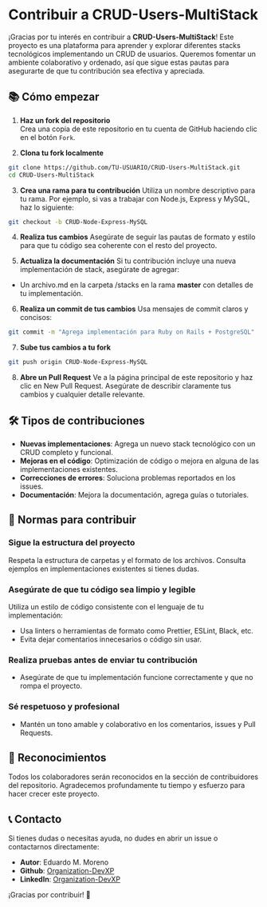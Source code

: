 # Contribuir a CRUD-Users-MultiStack

¡Gracias por tu interés en contribuir a **CRUD-Users-MultiStack**! Este proyecto es una plataforma para aprender y explorar diferentes stacks tecnológicos implementando un CRUD de usuarios. Queremos fomentar un ambiente colaborativo y ordenado, así que sigue estas pautas para asegurarte de que tu contribución sea efectiva y apreciada.

## 📚 **Cómo empezar**

1. **Haz un fork del repositorio**  
   Crea una copia de este repositorio en tu cuenta de GitHub haciendo clic en el botón `Fork`.

2. **Clona tu fork localmente**

```bash
git clone https://github.com/TU-USUARIO/CRUD-Users-MultiStack.git
cd CRUD-Users-MultiStack
```

3. **Crea una rama para tu contribución**
   Utiliza un nombre descriptivo para tu rama. Por ejemplo, si vas a trabajar con Node.js, Express y MySQL, haz lo siguiente:

```bash
git checkout -b CRUD-Node-Express-MySQL
```

4. **Realiza tus cambios**
   Asegúrate de seguir las pautas de formato y estilo para que tu código sea coherente con el resto del proyecto.

5. **Actualiza la documentación**
   Si tu contribución incluye una nueva implementación de stack, asegúrate de agregar:

- Un archivo.md en la carpeta /stacks en la rama **master** con detalles de tu implementación.

6. **Realiza un commit de tus cambios**
   Usa mensajes de commit claros y concisos:

```bash
git commit -m "Agrega implementación para Ruby on Rails + PostgreSQL"
```

7. **Sube tus cambios a tu fork**

```bash
git push origin CRUD-Node-Express-MySQL
```

8. **Abre un Pull Request**
   Ve a la página principal de este repositorio y haz clic en New Pull Request. Asegúrate de describir claramente tus cambios y cualquier detalle relevante.

## 🛠️ Tipos de contribuciones

- **Nuevas implementaciones**: Agrega un nuevo stack tecnológico con un CRUD completo y funcional.
- **Mejoras en el código**: Optimización de código o mejora en alguna de las implementaciones existentes.
- **Correcciones de errores**: Soluciona problemas reportados en los issues.
- **Documentación**: Mejora la documentación, agrega guías o tutoriales.

## 📜 Normas para contribuir

### Sigue la estructura del proyecto

Respeta la estructura de carpetas y el formato de los archivos. Consulta ejemplos en implementaciones existentes si tienes dudas.

### Asegúrate de que tu código sea limpio y legible

Utiliza un estilo de código consistente con el lenguaje de tu implementación:
  - Usa linters o herramientas de formato como Prettier, ESLint, Black, etc.
  - Evita dejar comentarios innecesarios o código sin usar.

### Realiza pruebas antes de enviar tu contribución

- Asegúrate de que tu implementación funcione correctamente y que no rompa el proyecto.

### Sé respetuoso y profesional

- Mantén un tono amable y colaborativo en los comentarios, issues y Pull Requests.

## 🎉 Reconocimientos

Todos los colaboradores serán reconocidos en la sección de contribuidores del repositorio. Agradecemos profundamente tu tiempo y esfuerzo para hacer crecer este proyecto.

## 📞 Contacto

Si tienes dudas o necesitas ayuda, no dudes en abrir un issue o contactarnos directamente:

- **Autor**: Eduardo M. Moreno
- **Github**: [Organization-DevXP](https://github.com/Organization-DevXP)
- **LinkedIn**: [Organization-DevXP](https://www.linkedin.com/company/organization-devxp)

¡Gracias por contribuir! 🙌